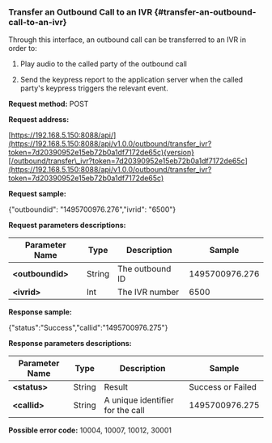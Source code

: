 ### Transfer an Outbound Call to an IVR {#transfer-an-outbound-call-to-an-ivr}

Through this interface, an outbound call can be transferred to an IVR in order to:

1. Play audio to the called party of the outbound call

2. Send the keypress report to the application server when the called party's keypress triggers the relevant event.

**Request method:** POST

**Request address:**

[https://192.168.5.150:8088/api/](https://192.168.5.150:8088/api/v1.0.0/outbound/transfer_ivr?token=7d20390952e15eb72b0a1df7172de65c){version}[/outbound/transfer\_ivr?token=7d20390952e15eb72b0a1df7172de65c](https://192.168.5.150:8088/api/v1.0.0/outbound/transfer_ivr?token=7d20390952e15eb72b0a1df7172de65c)

**Request sample:**

{"outboundid": "1495700976.276","ivrid": "6500"}

**Request parameters descriptions:**

| **Parameter Name** | **Type** | **Description** | **Sample** |
| --- | --- | --- | --- |
| **&lt;outboundid&gt;** | String | The outbound ID | 1495700976.276 |
| **&lt;ivrid&gt;** | Int | The IVR number | 6500 |

**Response sample:**

{"status":"Success","callid":"1495700976.275"}

**Response parameters descriptions:**

| **Parameter Name** | **Type** | **Description** | **Sample** |
| --- | --- | --- | --- |
| **&lt;status&gt;** | String | Result | Success or Failed |
| **&lt;callid&gt;** | String | A unique identifier for the call | 1495700976.275 |

**Possible error code:** 10004, 10007, 10012, 30001

